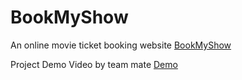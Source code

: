# BookMyShow
An online movie ticket booking website
[BookMyShow](http://ec2-54-158-61-151.compute-1.amazonaws.com:8080)

Project Demo Video by team mate [Demo](https://www.youtube.com/watch?v=SiROXL1PAz4&list=UUfD4KukCNeshQr8zEzZ2MuA&index=1)
